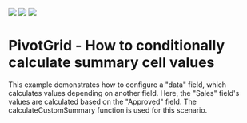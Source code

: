 <!-- default badges list -->
![](https://img.shields.io/endpoint?url=https://codecentral.devexpress.com/api/v1/VersionRange/288694084/20.1.6%2B)
[![](https://img.shields.io/badge/Open_in_DevExpress_Support_Center-FF7200?style=flat-square&logo=DevExpress&logoColor=white)](https://supportcenter.devexpress.com/ticket/details/T925663)
[![](https://img.shields.io/badge/📖_How_to_use_DevExpress_Examples-e9f6fc?style=flat-square)](https://docs.devexpress.com/GeneralInformation/403183)
<!-- default badges end -->
# PivotGrid - How to conditionally calculate summary cell values

This example demonstrates how to configure a "data" field, which calculates values depending on another field. Here, the "Sales" field's values are calculated based on the "Approved" field. The calculateCustomSummary function is used for this scenario.

